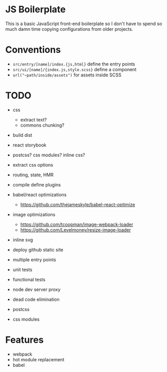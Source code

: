 # JS Boilerplate

This is a basic JavaScript front-end boilerplate so I don't have to spend so much damn time copying configurations from older projects.

# Conventions

- `src/entry/[name]/index.{js,html}` define the entry points
- `src/ui/[name]/{index.js,style.scss}` define a component
- `url("~path/inside/assets")` for assets inside SCSS

# TODO

- css
  - extract text?
  - commons chunking?

- build dist

- react storybook
- postcss? css modules? inline css?
- extract css options
- routing, state, HMR
- compile define plugins

- babel/react optimizations
  - https://github.com/thejameskyle/babel-react-optimize
- image optimizations
  - https://github.com/tcoopman/image-webpack-loader
  - https://github.com/Levelmoney/resize-image-loader
- inline svg

- deploy github static site
- multiple entry points
- unit tests
- functional tests
- node dev server proxy
- dead code elimination
- postcss
- css modules

# Features

- webpack
- hot module replacement
- babel
